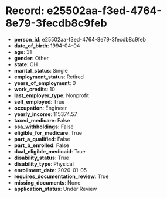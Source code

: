 # Record: e25502aa-f3ed-4764-8e79-3fecdb8c9feb

- **person_id**: e25502aa-f3ed-4764-8e79-3fecdb8c9feb
- **date_of_birth**: 1994-04-04
- **age**: 31
- **gender**: Other
- **state**: OH
- **marital_status**: Single
- **employment_status**: Retired
- **years_of_employment**: 0
- **work_credits**: 10
- **last_employer_type**: Nonprofit
- **self_employed**: True
- **occupation**: Engineer
- **yearly_income**: 115374.57
- **taxed_medicare**: False
- **ssa_withholdings**: False
- **eligible_for_medicare**: True
- **part_a_qualified**: False
- **part_b_enrolled**: False
- **dual_eligible_medicaid**: True
- **disability_status**: True
- **disability_type**: Physical
- **enrollment_date**: 2020-01-05
- **requires_documentation_review**: True
- **missing_documents**: None
- **application_status**: Under Review